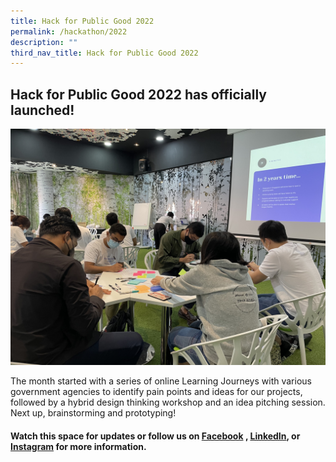 ```yaml
---
title: Hack for Public Good 2022
permalink: /hackathon/2022
description: ""
third_nav_title: Hack for Public Good 2022
---
```


## Hack for Public Good 2022 has officially launched!
![Alt text for image on Isomer site](/images/hack22_design_workshop_2.jpg)

The month started with a series of online Learning Journeys with various government agencies to identify pain points and ideas for our projects, followed by a hybrid design thinking workshop and an idea pitching session. Next up, brainstorming and prototyping!

#### Watch this space for updates or follow us on [Facebook](https://www.facebook.com/opengovsg/) , [LinkedIn](https://www.linkedin.com/company/open-government-products), or [Instagram](https://www.instagram.com/opengovsg/) for more information.